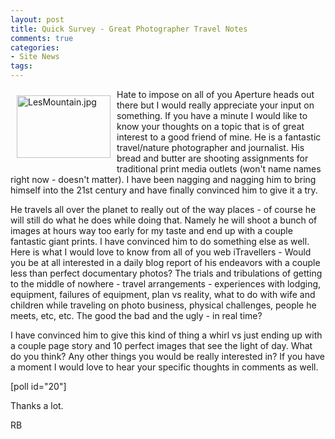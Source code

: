 ```yaml
---
layout: post
title: Quick Survey - Great Photographer Travel Notes
comments: true
categories:
- Site News
tags:
---
```

<a rel="lightbox" href="/wp-content/uploads/2010/07/LesMountain.jpg"><img title="LesMountain.jpg" src="/wp-content/uploads/2010/07/.thumbs/.LesMountain.jpg" border="0" alt="LesMountain.jpg" hspace="10" vspace="10" width="150" height="100" align="left" /></a>Hate to impose on all of you Aperture heads out there but I would really appreciate your input on something. If you have a minute I would like to know your thoughts on a topic that is of great interest to a good friend of mine. He is a fantastic travel/nature photographer and journalist. His bread and butter are shooting assignments for traditional print media outlets (won't name names right now - doesn't matter). I have been nagging and nagging him to bring himself into the 21st century and have finally convinced him to give it a try.

He travels all over the planet to really out of the way places - of course he will still do what he does while doing that. Namely he will shoot a bunch of images at hours way too early for my taste and end up with a couple fantastic giant prints. I have convinced him to do something else as well. Here is what I would love to know from all of you web iTravellers - Would you be at all interested in a daily blog report of his endeavors with a couple less than perfect documentary photos? The trials and tribulations of getting to the middle of nowhere - travel arrangements - experiences with lodging, equipment, failures of equipment, plan vs reality, what to do with wife and children while traveling on photo business, physical challenges, people he meets, etc, etc. The good the bad and the ugly - in real time?

I have convinced him to give this kind of thing a whirl vs just ending up with a couple page story and 10 perfect images that see the light of day. What do you think? Any other things you would be really interested in? If you have a moment I would love to hear your specific thoughts in comments as well.

[poll id="20"]

Thanks a lot.

RB